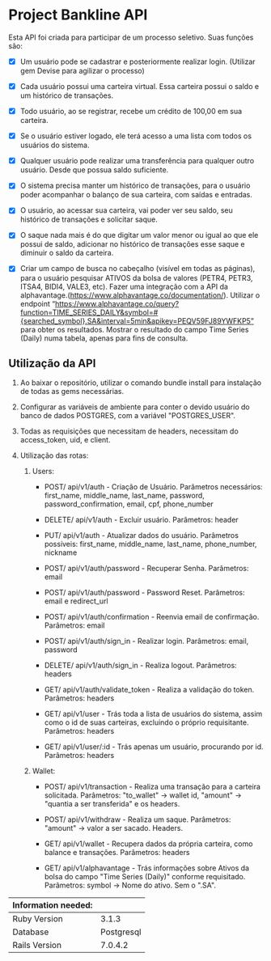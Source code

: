 # Project Bankline API

Esta API foi criada para participar de um processo seletivo. Suas funções são:

- [x] Um usuário pode se cadastrar e posteriormente realizar login. (Utilizar gem Devise para agilizar o processo)

- [x] Cada usuário possui uma carteira virtual. Essa carteira possui o saldo e um histórico de transações.

- [x] Todo usuário, ao se registrar, recebe um crédito de 100,00 em sua carteira.

- [x] Se o usuário estiver logado, ele terá acesso a uma lista com todos os usuários do sistema.

- [x] Qualquer usuário pode realizar uma transferência para qualquer outro usuário. Desde que possua saldo suficiente.

- [x] O sistema precisa manter um histórico de transações, para o usuário poder acompanhar o balanço de sua carteira, com saídas e entradas.

- [x] O usuário, ao acessar sua carteira, vai poder ver seu saldo, seu histórico de transações e solicitar saque.

- [x] O saque nada mais é do que digitar um valor menor ou igual ao que ele possui de saldo, adicionar no histórico de transações esse saque e diminuir o saldo da carteira.

- [x] Criar um campo de busca no cabeçalho (visível em todas as páginas), para o usuário pesquisar ATIVOS da bolsa de valores (PETR4, PETR3, ITSA4, BIDI4, VALE3, etc). Fazer uma integração com a API da alphavantage.(https://www.alphavantage.co/documentation/). Utilizar o endpoint “https://www.alphavantage.co/query?function=TIME_SERIES_DAILY&symbol=#{searched_symbol}.SA&interval=5min&apikey=PEQV59FJ89YWFKP5” para obter os resultados. Mostrar o resultado do campo Time Series (Daily) numa tabela, apenas para fins de consulta. 


## Utilização da API

1. Ao baixar o repositório, utilizar o comando bundle install para instalação de todas as gems necessárias.

2. Configurar as variáveis de ambiente para conter o devido usuário do banco de dados POSTGRES, com a variável "POSTGRES_USER".

3. Todas as requisições que necessitam de headers, necessitam do access_token, uid, e client.

4. Utilização das rotas:

    1. Users:

        - POST/ api/v1/auth -  Criação de Usuário. Parâmetros necessários: first_name, middle_name, last_name, password, password_confirmation, email, cpf, phone_number
        
        - DELETE/ api/v1/auth - Excluir usuário. Parâmetros: header
        
        - PUT/ api/v1/auth - Atualizar dados do usuário. Parâmetros possíveis: first_name, middle_name, last_name, phone_number, nickname 

        - POST/ api/v1/auth/password - Recuperar Senha. Parâmetros:  email

        - POST/ api/v1/auth/password - Password Reset. Parâmetros: email e redirect_url

        - POST/ api/v1/auth/confirmation - Reenvia email de confirmação. Parâmetros: email

        - POST/ api/v1/auth/sign_in - Realizar login. Parâmetros: email, password

        - DELETE/ api/v1/auth/sign_in - Realiza logout. Parâmetros: headers

        - GET/ api/v1/auth/validate_token - Realiza a validação do token. Parâmetros: headers

        - GET/ api/v1/user - Trás toda a lista de usuários do sistema, assim como o id de suas carteiras, excluindo o próprio requisitante. Parâmetros: headers

        - GET/ api/v1/user/:id - Trás apenas um usuário, procurando por id. Parâmetros: headers

    2. Wallet:

        - POST/ api/v1/transaction - Realiza uma transação para a carteira solicitada. Parâmetros: "to_wallet" -> wallet id, "amount" -> "quantia a ser transferida" e os headers.

        - POST/ api/v1/withdraw - Realiza um saque. Parâmetros: "amount" -> valor a ser sacado. Headers.

        - GET/ api/v1/wallet - Recupera dados da própria carteira, como balance e transações. Parâmetros: headers

        - GET/ api/v1/alphavantage - Trás informações sobre Ativos da bolsa do campo "Time Series (Daily)" conforme requisitado. Parâmetros: symbol -> Nome do ativo. Sem o ".SA". 








|   Information needed:  |  |
|             ---    | --- |
| Ruby Version | 3.1.3    |
| Database     |Postgresql|
| Rails Version|7.0.4.2   |
